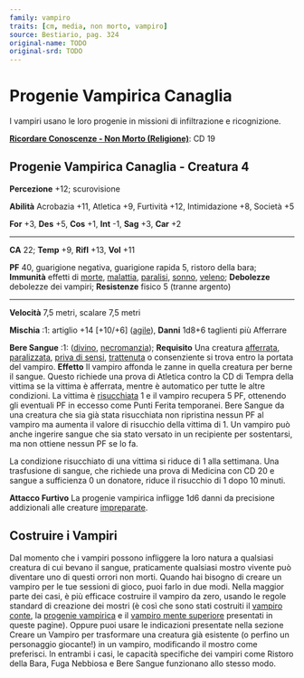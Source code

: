 ```yaml
---
family: vampiro
traits: [cm, media, non morto, vampiro]
source: Bestiario, pag. 324
original-name: TODO
original-srd: TODO
---
```


# Progenie Vampirica Canaglia

I vampiri usano le loro progenie in missioni di infiltrazione e ricognizione.

**[Ricordare Conoscenze - Non Morto (Religione)](/azioni/ricordare-conoscenze)**:
CD 19

## Progenie Vampirica Canaglia - Creatura 4

**Percezione** +12; scurovisione

**Abilità** Acrobazia +11, Atletica +9, Furtività +12, Intimidazione +8, Società
+5

**For** +3, **Des** +5, **Cos** +1, **Int** -1, **Sag** +3, **Car** +2

---

**CA** 22; **Temp** +9, **Rifl** +13, **Vol** +11

**PF** 40, guarigione negativa, guarigione rapida 5, ristoro della bara;
**Immunità** effetti di [morte](/tratti/morte), [malattia](/tratti/malattia),
[paralisi](/condizioni/paralizzato), [sonno](/tratti/sonno),
[veleno](/tratti/veleno); **Debolezze** debolezze dei vampiri; **Resistenze**
fisico 5 (tranne argento)

---

**Velocità** 7,5 metri, scalare 7,5 metri

**Mischia** :1: artiglio +14 \[+10/+6] ([agile](/tratti/agile)), **Danni** 1d8+6
taglienti più Afferrare

**Bere Sangue** :1: ([divino](/tratti/divino),
[necromanzia](/tratti/necromanzia)); **Requisito** Una creatura
[afferrata](/condizioni/afferrato), [paralizzata](/condizioni/paralizzato),
[priva di sensi](/condizioni/privo-di-sensi),
[trattenuta](/condizioni/trattenuto) o consenziente si trova entro la portata
del vampiro. **Effetto** Il vampiro affonda le zanne in quella creatura per
berne il sangue. Questo richiede una prova di Atletica contro la CD di Tempra
della vittima se la vittima è afferrata, mentre è automatico per tutte le altre
condizioni. La vittima è [risucchiata](/condizioni/risucchiato) 1 e il vampiro
recupera 5 PF, ottenendo gli eventuali PF in eccesso come Punti Ferita
temporanei. Bere Sangue da una creatura che sia già stata risucchiata non
ripristina nessun PF al vampiro ma aumenta il valore di risucchio della vittima
di 1. Un vampiro può anche ingerire sangue che sia stato versato in un
recipiente per sostentarsi, ma non ottiene nessun PF se lo fa.

La condizione risucchiato di una vittima si riduce di 1 alla settimana. Una
trasfusione di sangue, che richiede una prova di Medicina con CD 20 e sangue a
sufficienza 0 un donatore, riduce il risucchio di 1 dopo 10 minuti.

**Attacco Furtivo** La progenie vampirica infligge 1d6 danni da precisione
addizionali alle creature [impreparate](/condizioni/impreparato).

## **Costruire i Vampiri**

Dal momento che i vampiri possono infliggere la loro natura a qualsiasi creatura
di cui bevano il sangue, praticamente qualsiasi mostro vivente può diventare uno
di questi orrori non morti. Quando hai bisogno di creare un vampiro per le tue
sessioni di gioco, puoi farlo in due modi. Nella maggior parte dei casi, è più
efficace costruire il vampiro da zero, usando le regole standard di creazione
dei mostri (è così che sono stati costruiti il
[vampiro conte](/creature/vampiro-conte), la
[progenie vampirica](/creature/progenie-vampirica-canaglia) e il
[vampiro mente superiore](/creature/vampiro-mente-superiore) presentati in
queste pagine). Oppure puoi usare le indicazioni presentate nella sezione Creare
un Vampiro per trasformare una creatura già esistente (o perfino un personaggio
giocante!) in un vampiro, modificando il mostro come preferisci. ln entrambi i
casi, le capacità specifiche dei vampiri come Ristoro della Bara, Fuga Nebbiosa
e Bere Sangue funzionano allo stesso modo.
